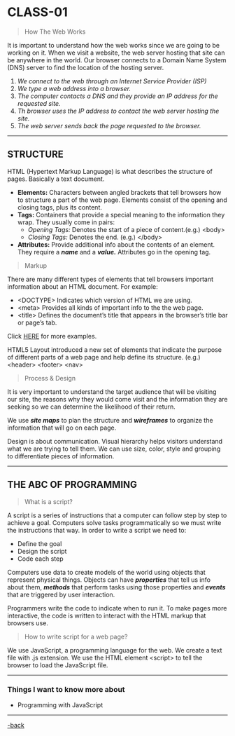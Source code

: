 # CLASS-01

>How The Web Works

It is important to understand how the web works since we are going to be working on it. When we visit a website, the web server hosting that site can be anywhere in the world. Our browser connects to a Domain Name System (DNS) server to find the location of the hosting server.

1. *We connect to the web through an Internet Service Provider (ISP)*
2. *We type a web address into a browser.*
3. *The computer contacts a DNS and they provide an IP address for the requested site.*
4. *Th browser uses the IP address to contact the web server hosting the site.*
5. *The web server sends back the page requested to the browser.*

---

## STRUCTURE

HTML (Hypertext Markup Language) is what describes the structure of pages. Basically a text document.

* **Elements:** Characters between angled brackets that tell browsers how to structure a part of the web page. Elements consist of the opening and closing tags, plus its content.
* **Tags:** Containers that provide a special meaning to the information they wrap. They usually come in pairs:
  * *Opening Tags:* Denotes the start of a piece of content.(e.g.) \<body>
  * *Closing Tags:* Denotes the end. (e.g.) \</body>
* **Attributes:** Provide additional info about the contents of an element. They require a ***name*** and a ***value.*** Attributes go in the opening tag.

>Markup

There are many  different types of elements that tell browsers important information about an HTML document. For example:

* \<DOCTYPE> Indicates which version of HTML we are using.
* \<meta> Provides all kinds of important info to the the web page.
* \<title> Defines the document’s title that appears in the browser’s title bar or page’s tab.

Click [HERE](https://developer.mozilla.org/en-US/docs/Web/HTML/Element) for more examples.

HTML5 Layout introduced a new set of elements that indicate the purpose of different parts of a web page and help define its structure. (e.g.) \<header> \<footer> \<nav>

>Process & Design

It is very important to understand the target audience that will be visiting our site, the reasons why they would come visit and the information they are seeking so we can determine the likelihood of their return.

We use ***site maps*** to plan the structure and ***wireframes*** to organize the information that will go on each page.

Design is about communication. Visual hierarchy helps visitors understand what we are trying to tell them. We can use size, color, style and grouping to differentiate pieces of information.

---

## THE ABC OF PROGRAMMING

>What is a script?

A script is a series of instructions that a computer can follow step by step to achieve a goal. Computers solve tasks programmatically so we must write the instructions that way. In order to write a script we need to:

* Define the goal
* Design the script
* Code each step

Computers use data to create models of the world using objects that represent physical things. Objects can have ***properties*** that tell us info about them, ***methods*** that perform tasks using those properties and ***events*** that are triggered by user interaction.

Programmers write the code to indicate when to run it. To make pages more interactive, the code is written to interact with the HTML markup that browsers use.

>How to write script for a web page?

We use JavaScript, a programming language for the web. We create a text file with .js extension. We use the HTML element \<script> to tell the browser to load the JavaScript file.

---

### Things I want to know more about

* Programming with JavaScript

---

[-back](https://alexriverau.github.io/reading-notes/code201)
